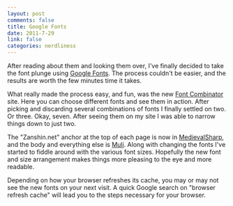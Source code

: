 ```yaml
--- 
layout: post
comments: false
title: Google Fonts
date: 2011-7-29
link: false
categories: nerdliness
---
```

After reading about them and looking them over, I've finally decided to take the font plunge using <a title="Google Web Fonts" href="http://www.google.com/webfonts#ChoosePlace:select">Google Fonts</a>. The process couldn't be easier, and the results are worth the few minutes time it takes.

What really made the process easy, and fun, was the new <a title="Font Combinator" href="http://font-combinator.com/#">Font Combinator</a> site. Here you can choose different fonts and see them in action. After picking and discarding several combinations of fonts I finally settled on two. Or three. Okay, seven. After seeing them on my site I was able to narrow things down to just two.

The "Zanshin.net" anchor at the top of each page is now in <a title="MedievalSharp" href="http://www.google.com/webfonts/specimen/MedievalSharp">MedievalSharp</a>, and the body and everything else is <a title="Muli" href="http://www.google.com/webfonts/specimen/Muli">Muli</a>. Along with changing the fonts I've started to fiddle around with the various font sizes. Hopefully the new font and size arrangement makes things more pleasing to the eye and more readable.

Depending on how your browser refreshes its cache, you may or may not see the new fonts on your next visit. A quick Google search on "browser refresh cache" will lead you to the steps necessary for your browser.

&nbsp;
